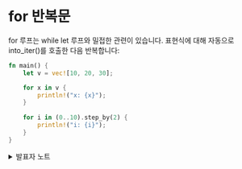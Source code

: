 # for 반복문

for 루프는 while let 루프와 밀접한 관련이 있습니다. 표현식에 대해 자동으로 into\_iter()를 호출한 다음 반복합니다:

```rust
fn main() {
    let v = vec![10, 20, 30];

    for x in v {
        println!("x: {x}");
    }
    
    for i in (0..10).step_by(2) {
        println!("i: {i}");
    }
}
```

<details>

<summary>발표자 노트</summary>

* 러스트는 인덱스 반복을 위해 별도의 문법을 사용하지 않습니다.
* **`[1]`**`(0..10)`은 `Iterator` 트레잇을 구현하는 범위(range) 값입니다.
* `step_by`는 반복자의 요소들을 건너뛰는 또다른 `Iterator`를 반환하는 메서드입니다.
* 벡터 요소들을 수정하려고 하면 나오는 컴파일러 에러를 같이 살펴보세요. `v` 벡터를 가변 변수로 변경하고 루프는 `for x in v.iter_mut()`로 수정하세요.

**\[1]** 0..10의 타잎은 `Range<i32>`입니다. 러스트는 컴파일러 구현 타잎이나 트레이트, 라이브러리 타잎이나 트레이트의 컴파일러 연동을 종종 사용합니다. `0..10`은 컴파일러가 라이브러리 타잎을 만드는 경우입니다.

</details>

